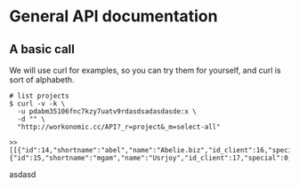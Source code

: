 General API documentation
=========================

A basic call
------------

We will use curl for examples, so you can try them for yourself, and curl is sort of alphabeth.

	# list projects
	$ curl -v -k \
	  -u pdabm35106fnc7kzy7uatv9rdasdsadasdasde:x \
	  -d "" \
	  "http://workonomic.cc/API?_r=project&_m=select-all"

	>> [[{"id":14,"shortname":"abel","name":"Abelie.biz","id_client":16,"special":0,"qtymu":null,"qlylabels":null,"deftime":30,"color":"","billable":1},{"id":15,"shortname":"mgam","name":"Usrjoy","id_client":17,"special":0,"qtymu":null,"qlylabels":null,"deftime":30,"color":"","billable":0},]]

asdasd
